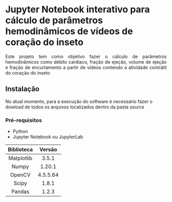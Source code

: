 # Jupyter Notebook interativo para cálculo de parâmetros hemodinâmicos de vídeos de coração do inseto

<p style='text-align: justify;'> Este projeto tem como objetivo fazer o cálculo de parâmetros hemodinâmicos como débito cardíaco, fração de ejeção, volume de ejeção e fração de encurtamento a partir de vídeos contendo a atividade contrátil do coração do inseto </p> 

## Instalação

No atual momento, para a execução do software é necessário fazer o dowload de todos os arquivos localizados dentro da pasta source

### Pré-requisitos


- Python 
- Jupyter Notebook ou JupyterLab


| Biblioteca          |  Versão  |
| :-----------------: | :-----------------: |
|Matplotlib   | 3.5.1 |
| Numpy  |  1.20.1 |
|OpenCV  |  4.5.5.64 |
|  Scipy |  1.8.1 |
|  Pandas  | 1.2.3 |

